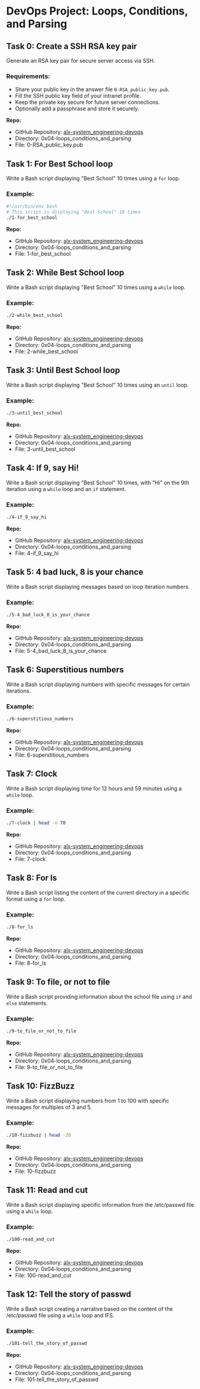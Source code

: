 # DevOps Project: Loops, Conditions, and Parsing

## Task 0: Create a SSH RSA key pair
Generate an RSA key pair for secure server access via SSH.

### Requirements:
- Share your public key in the answer file `0-RSA_public_key.pub`.
- Fill the SSH public key field of your intranet profile.
- Keep the private key secure for future server connections.
- Optionally add a passphrase and store it securely.

**Repo:**
- GitHub Repository: [alx-system_engineering-devops](link-to-repo)
- Directory: 0x04-loops_conditions_and_parsing
- File: 0-RSA_public_key.pub

## Task 1: For Best School loop
Write a Bash script displaying "Best School" 10 times using a `for` loop.

### Example:
```bash
#!/usr/bin/env bash
# This script is displaying "Best School" 10 times
./1-for_best_school
```

**Repo:**
- GitHub Repository: [alx-system_engineering-devops](link-to-repo)
- Directory: 0x04-loops_conditions_and_parsing
- File: 1-for_best_school

## Task 2: While Best School loop
Write a Bash script displaying "Best School" 10 times using a `while` loop.

### Example:
```bash
./2-while_best_school
```

**Repo:**
- GitHub Repository: [alx-system_engineering-devops](link-to-repo)
- Directory: 0x04-loops_conditions_and_parsing
- File: 2-while_best_school

## Task 3: Until Best School loop
Write a Bash script displaying "Best School" 10 times using an `until` loop.

### Example:
```bash
./3-until_best_school
```

**Repo:**
- GitHub Repository: [alx-system_engineering-devops](link-to-repo)
- Directory: 0x04-loops_conditions_and_parsing
- File: 3-until_best_school

## Task 4: If 9, say Hi!
Write a Bash script displaying "Best School" 10 times, with "Hi" on the 9th iteration using a `while` loop and an `if` statement.

### Example:
```bash
./4-if_9_say_hi
```

**Repo:**
- GitHub Repository: [alx-system_engineering-devops](link-to-repo)
- Directory: 0x04-loops_conditions_and_parsing
- File: 4-if_9_say_hi

## Task 5: 4 bad luck, 8 is your chance
Write a Bash script displaying messages based on loop iteration numbers.

### Example:
```bash
./5-4_bad_luck_8_is_your_chance
```

**Repo:**
- GitHub Repository: [alx-system_engineering-devops](link-to-repo)
- Directory: 0x04-loops_conditions_and_parsing
- File: 5-4_bad_luck_8_is_your_chance

## Task 6: Superstitious numbers
Write a Bash script displaying numbers with specific messages for certain iterations.

### Example:
```bash
./6-superstitious_numbers
```

**Repo:**
- GitHub Repository: [alx-system_engineering-devops](link-to-repo)
- Directory: 0x04-loops_conditions_and_parsing
- File: 6-superstitious_numbers

## Task 7: Clock
Write a Bash script displaying time for 12 hours and 59 minutes using a `while` loop.

### Example:
```bash
./7-clock | head -n 70
```

**Repo:**
- GitHub Repository: [alx-system_engineering-devops](link-to-repo)
- Directory: 0x04-loops_conditions_and_parsing
- File: 7-clock

## Task 8: For ls
Write a Bash script listing the content of the current directory in a specific format using a `for` loop.

### Example:
```bash
./8-for_ls
```

**Repo:**
- GitHub Repository: [alx-system_engineering-devops](link-to-repo)
- Directory: 0x04-loops_conditions_and_parsing
- File: 8-for_ls

## Task 9: To file, or not to file
Write a Bash script providing information about the school file using `if` and `else` statements.

### Example:
```bash
./9-to_file_or_not_to_file
```

**Repo:**
- GitHub Repository: [alx-system_engineering-devops](link-to-repo)
- Directory: 0x04-loops_conditions_and_parsing
- File: 9-to_file_or_not_to_file

## Task 10: FizzBuzz
Write a Bash script displaying numbers from 1 to 100 with specific messages for multiples of 3 and 5.

### Example:
```bash
./10-fizzbuzz | head -20
```

**Repo:**
- GitHub Repository: [alx-system_engineering-devops](link-to-repo)
- Directory: 0x04-loops_conditions_and_parsing
- File: 10-fizzbuzz

## Task 11: Read and cut
Write a Bash script displaying specific information from the /etc/passwd file using a `while` loop.

### Example:
```bash
./100-read_and_cut
```

**Repo:**
- GitHub Repository: [alx-system_engineering-devops](link-to-repo)
- Directory: 0x04-loops_conditions_and_parsing
- File: 100-read_and_cut

## Task 12: Tell the story of passwd
Write a Bash script creating a narrative based on the content of the /etc/passwd file using a `while` loop and IFS.

### Example:
```bash
./101-tell_the_story_of_passwd
```

**Repo:**
- GitHub Repository: [alx-system_engineering-devops](link-to-repo)
- Directory: 0x04-loops_conditions_and_parsing
- File: 101-tell_the_story_of_passwd
